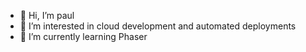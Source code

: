 - 👋 Hi, I’m paul
- 👀 I’m interested in cloud development and automated deployments
- 🌱 I’m currently learning Phaser
